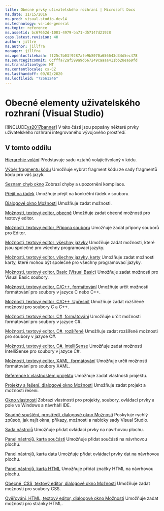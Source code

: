 ```yaml
---
title: Obecné prvky uživatelského rozhraní | Microsoft Docs
ms.date: 11/15/2016
ms.prod: visual-studio-dev14
ms.technology: vs-ide-general
ms.topic: reference
ms.assetid: bc67652d-1001-4979-ba71-d57147d21928
caps.latest.revision: 40
author: jillre
ms.author: jillfra
manager: jillfra
ms.openlocfilehash: ff25c7b03f9287afe9b8070a656643d34d5ec478
ms.sourcegitcommit: 6cfffa72af599a9d667249caaaa411bb28ea69fd
ms.translationtype: MT
ms.contentlocale: cs-CZ
ms.lasthandoff: 09/02/2020
ms.locfileid: "72661246"
---
```

# <a name="general-user-interface-elements-visual-studio"></a>Obecné elementy uživatelského rozhraní (Visual Studio)
[!INCLUDE[vs2017banner](../../includes/vs2017banner.md)]
V této části jsou popsány některé prvky uživatelského rozhraní integrovaného vývojového prostředí.

## <a name="in-this-section"></a>V tomto oddílu
 [Hierarchie volání](../../ide/reference/call-hierarchy.md) Představuje sadu vztahů volající/volaný v kódu.

 [Výběr fragmentu kódu](../../ide/reference/code-snippet-picker.md) Umožňuje vybrat fragment kódu ze sady fragmentů kódu pro váš jazyk.

 [Seznam chyb okno](../../ide/reference/error-list-window.md) Zobrazí chyby a upozornění kompilace.

 [Přejít na řádek](../../ide/reference/go-to-line.md) Umožňuje přejít na konkrétní řádek v souboru.

 [Dialogové okno Možnosti](../../ide/reference/options-dialog-box-visual-studio.md) Umožňuje zadat možnosti.

 [Možnosti, textový editor, obecné](../../ide/reference/options-text-editor-general.md) Umožňuje zadat obecné možnosti pro textový editor.

 [Možnosti, textový editor, Přípona souboru](../../ide/reference/options-text-editor-file-extension.md) Umožňuje zadat přípony souborů pro Editor.

 [Možnosti, textový editor, všechny jazyky](../../ide/reference/options-text-editor-all-languages.md) Umožňuje zadat možnosti, které jsou společné pro všechny programovací jazyky.

 [Možnosti, textový editor, všechny jazyky, karty](../../ide/reference/options-text-editor-all-languages-tabs.md) Umožňuje zadat možnosti karty, které mohou být společné pro všechny programovací jazyky.

 [Možnosti, textový editor, Basic (Visual Basic)](../../ide/reference/options-text-editor-basic-visual-basic.md) Umožňuje zadat možnosti pro Visual Basic soubory.

 [Možnosti, textový editor, C/C++, formátování](../../ide/reference/options-text-editor-c-cpp-formatting.md) Umožňuje určit možnosti formátování pro soubory v jazyce C nebo C++.

 [Možnosti, textový editor, C/C++, Upřesnit](../../ide/reference/options-text-editor-c-cpp-advanced.md) Umožňuje zadat rozšířené možnosti pro soubory C a C++.

 [Možnosti, textový editor, C#, formátování](../../ide/reference/options-text-editor-csharp-formatting.md) Umožňuje určit možnosti formátování pro soubory v jazyce C#.

 [Možnosti, textový editor, C#, rozšířené](../../ide/reference/options-text-editor-csharp-advanced.md) Umožňuje zadat rozšířené možnosti pro soubory v jazyce C#.

 [Možnosti, textový editor, C#, IntelliSense](../../ide/reference/options-text-editor-csharp-intellisense.md) Umožňuje zadat možnosti IntelliSense pro soubory v jazyce C#.

 [Možnosti, textový editor, XAML, formátování](../../ide/reference/options-text-editor-xaml-formatting.md) Umožňuje určit možnosti formátování pro soubory XAML.

 [Reference k vlastnostem projektu](../../ide/reference/project-properties-reference.md) Umožňuje zadat vlastnosti projektu.

 [Projekty a řešení, dialogové okno Možnosti](../../ide/reference/projects-and-solutions-options-dialog-box.md) Umožňuje zadat projekt a možnosti řešení.

 [Okno vlastností](../../ide/reference/properties-window.md) Zobrazí vlastnosti pro projekty, soubory, ovládací prvky a pole ve Windows a návrháři IDE.

 [Snadné spuštění, prostředí, dialogové okno Možnosti](../../ide/reference/quick-launch-environment-options-dialog-box.md) Poskytuje rychlý způsob, jak najít okna, příkazy, možnosti a nabídky sady Visual Studio.

 [Sada nástrojů](../../ide/reference/toolbox.md) Umožňuje přidat ovládací prvky na návrhovou plochu.

 [Panel nástrojů, karta součásti](../../ide/reference/toolbox-components-tab.md) Umožňuje přidat součásti na návrhovou plochu.

 [Panel nástrojů, karta data](../../ide/reference/toolbox-data-tab.md) Umožňuje přidat ovládací prvky dat na návrhovou plochu.

 [Panel nástrojů, karta HTML](../../ide/reference/toolbox-html-tab.md) Umožňuje přidat značky HTML na návrhovou plochu.

 [Obecné, CSS, textový editor, dialogové okno Možnosti](https://msdn.microsoft.com/library/b33a7617-e69d-4a11-938e-2e218a34a10c) Umožňuje zadat možnosti pro soubory CSS.

 [Ověřování, HTML, textový editor, dialogové okno Možnosti](https://msdn.microsoft.com/library/9c24ecfe-263e-4bf1-88de-d01be3992863) Umožňuje zadat možnosti pro stránky HTML.